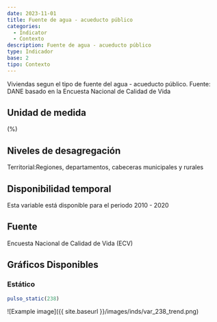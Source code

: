 ```yaml
---
date: 2023-11-01
title: Fuente de agua - acueducto público
categories:
  - Indicator
  - Contexto
description: Fuente de agua - acueducto público
type: Indicador
base: 2
tipo: Contexto
--- 
```


Viviendas segun el tipo de fuente del agua - acueducto público.
Fuente: DANE basado en la Encuesta Nacional de Calidad de Vida

## Unidad de medida
(%)

## Niveles de desagregación
Territorial:Regiones, departamentos, cabeceras municipales y rurales

## Disponibilidad temporal
Esta variable está disponible para el periodo 2010 - 2020

## Fuente
Encuesta Nacional de Calidad de Vida (ECV)

## Gráficos Disponibles

### Estático

``` R
pulso_static(238)
```

![Example image]({{ site.baseurl }}/images/inds/var_238_trend.png)